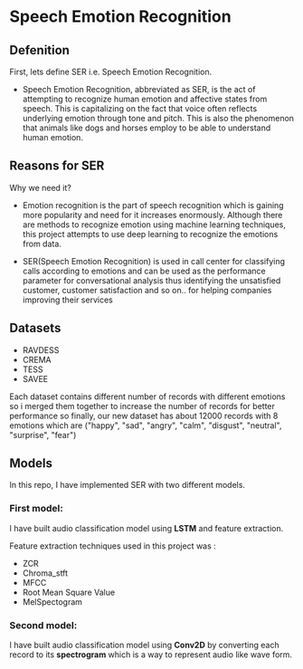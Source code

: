 
# Speech Emotion Recognition

## Defenition

First, lets define SER i.e. Speech Emotion Recognition.

* Speech Emotion Recognition, abbreviated as SER, is the act of attempting to recognize human emotion and affective states from speech. This is capitalizing on the fact that voice often reflects underlying emotion through tone and pitch. This is also the phenomenon that animals like dogs and horses employ to be able to understand human emotion.

## Reasons for SER

Why we need it?

* Emotion recognition is the part of speech recognition which is gaining more popularity and need for it increases enormously. Although there are methods to recognize emotion using machine learning techniques, this project attempts to use deep learning to recognize the emotions from data.

* SER(Speech Emotion Recognition) is used in call center for classifying calls according to emotions and can be used as the performance parameter for conversational analysis thus identifying the unsatisfied customer, customer satisfaction and so on.. for helping companies improving their services

## Datasets

* RAVDESS
* CREMA
* TESS
* SAVEE

Each dataset contains different number of records with different emotions so i merged them together to increase the number of records for better performance so finally, our new dataset has about 12000 records with 8 emotions which are ("happy", "sad", "angry", "calm", "disgust", "neutral", "surprise", "fear")

## Models

In this repo, I have implemented SER with two different models.

### First model:
    
I have built audio classification model using **LSTM** and feature extraction.

Feature extraction techniques used in this project was :

* ZCR
* Chroma_stft
* MFCC
* Root Mean Square Value
* MelSpectogram

### Second model:

I have built audio classification model using **Conv2D** by converting each record to its **spectrogram** which is a way to represent audio like wave form.